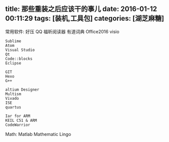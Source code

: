 title: 那些重装之后应该干的事儿
date: 2016-01-12 00:11:29
tags: [装机,工具包]
categories: [湖芝麻糖]
---

常用软件:
	好压
	QQ
	福昕阅读器
	有道词典
	Office2016
	visio


	Sublime
	Atom
	Visual Studio
	Qt
	Code::blocks
	Eclipse

	GIT
	Hexo
	G++

	altium Designer
	Multism
	Vivado
	ISE
	quartus

	Iar for ARM
	KEIL C51 & ARM
	CodeWarrior

Math:
	Matlab
	Mathematic
	Lingo
	
